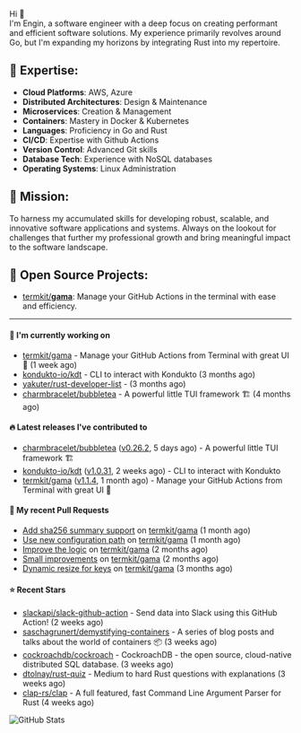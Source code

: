 Hi 👋\
I'm Engin, a software engineer with a deep focus on creating performant and efficient software solutions. My experience primarily revolves around Go, but I'm expanding my horizons by integrating Rust into my repertoire.

## 📌 Expertise:

- **Cloud Platforms**: AWS, Azure
- **Distributed Architectures**: Design & Maintenance
- **Microservices**: Creation & Management
- **Containers**: Mastery in Docker & Kubernetes
- **Languages**: Proficiency in Go and Rust
- **CI/CD**: Expertise with Github Actions
- **Version Control**: Advanced Git skills
- **Database Tech**: Experience with NoSQL databases
- **Operating Systems**: Linux Administration

## 🎯 Mission:

To harness my accumulated skills for developing robust, scalable, and innovative software applications and systems. Always on the lookout for challenges that further my professional growth and bring meaningful impact to the software landscape.

## 🧪 Open Source Projects:

- [termkit/**gama**](https://github.com/termkit/gama): Manage your GitHub Actions in the terminal with ease and efficiency.

---

#### 🚧 I'm currently working on

- [termkit/gama](https://github.com/termkit/gama) - Manage your GitHub Actions from Terminal with great UI 🧪 (1 week ago)
- [kondukto-io/kdt](https://github.com/kondukto-io/kdt) - CLI to interact with Kondukto (3 months ago)
- [yakuter/rust-developer-list](https://github.com/yakuter/rust-developer-list) -  (3 months ago)
- [charmbracelet/bubbletea](https://github.com/charmbracelet/bubbletea) - A powerful little TUI framework 🏗 (4 months ago)

#### 🔥 Latest releases I've contributed to

- [charmbracelet/bubbletea](https://github.com/charmbracelet/bubbletea) ([v0.26.2](https://github.com/charmbracelet/bubbletea/releases/tag/v0.26.2), 5 days ago) - A powerful little TUI framework 🏗
- [kondukto-io/kdt](https://github.com/kondukto-io/kdt) ([v1.0.31](https://github.com/kondukto-io/kdt/releases/tag/v1.0.31), 2 weeks ago) - CLI to interact with Kondukto
- [termkit/gama](https://github.com/termkit/gama) ([v1.1.4](https://github.com/termkit/gama/releases/tag/v1.1.4), 1 month ago) - Manage your GitHub Actions from Terminal with great UI 🧪

#### 🔀 My recent Pull Requests

- [Add sha256 summary support](https://github.com/termkit/gama/pull/53) on [termkit/gama](https://github.com/termkit/gama) (1 month ago)
- [Use new configuration path](https://github.com/termkit/gama/pull/52) on [termkit/gama](https://github.com/termkit/gama) (1 month ago)
- [Improve the logic](https://github.com/termkit/gama/pull/48) on [termkit/gama](https://github.com/termkit/gama) (2 months ago)
- [Small improvements](https://github.com/termkit/gama/pull/43) on [termkit/gama](https://github.com/termkit/gama) (2 months ago)
- [Dynamic resize for keys](https://github.com/termkit/gama/pull/37) on [termkit/gama](https://github.com/termkit/gama) (3 months ago)

#### ⭐ Recent Stars

- [slackapi/slack-github-action](https://github.com/slackapi/slack-github-action) - Send data into Slack using this GitHub Action! (2 weeks ago)
- [saschagrunert/demystifying-containers](https://github.com/saschagrunert/demystifying-containers) - A series of blog posts and talks about the world of containers 📦 (3 weeks ago)
- [cockroachdb/cockroach](https://github.com/cockroachdb/cockroach) - CockroachDB - the open source, cloud-native distributed SQL database. (3 weeks ago)
- [dtolnay/rust-quiz](https://github.com/dtolnay/rust-quiz) - Medium to hard Rust questions with explanations (3 weeks ago)
- [clap-rs/clap](https://github.com/clap-rs/clap) - A full featured, fast Command Line Argument Parser for Rust (4 weeks ago)

![GitHub Stats](http://github-profile-summary-cards.vercel.app/api/cards/profile-details?username=canack&theme=gotham)
